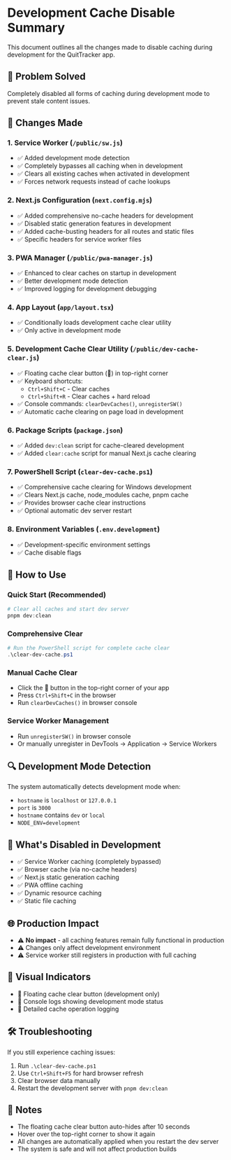 # Development Cache Disable Summary

This document outlines all the changes made to disable caching during development for the QuitTracker app.

## 🎯 Problem Solved

Completely disabled all forms of caching during development mode to prevent stale content issues.

## 🔧 Changes Made

### 1. Service Worker (`/public/sw.js`)

- ✅ Added development mode detection
- ✅ Completely bypasses all caching when in development
- ✅ Clears all existing caches when activated in development
- ✅ Forces network requests instead of cache lookups

### 2. Next.js Configuration (`next.config.mjs`)

- ✅ Added comprehensive no-cache headers for development
- ✅ Disabled static generation features in development
- ✅ Added cache-busting headers for all routes and static files
- ✅ Specific headers for service worker files

### 3. PWA Manager (`/public/pwa-manager.js`)

- ✅ Enhanced to clear caches on startup in development
- ✅ Better development mode detection
- ✅ Improved logging for development debugging

### 4. App Layout (`app/layout.tsx`)

- ✅ Conditionally loads development cache clear utility
- ✅ Only active in development mode

### 5. Development Cache Clear Utility (`/public/dev-cache-clear.js`)

- ✅ Floating cache clear button (🧹) in top-right corner
- ✅ Keyboard shortcuts:
  - `Ctrl+Shift+C` - Clear caches
  - `Ctrl+Shift+R` - Clear caches + hard reload
- ✅ Console commands: `clearDevCaches()`, `unregisterSW()`
- ✅ Automatic cache clearing on page load in development

### 6. Package Scripts (`package.json`)

- ✅ Added `dev:clean` script for cache-cleared development
- ✅ Added `clear:cache` script for manual Next.js cache clearing

### 7. PowerShell Script (`clear-dev-cache.ps1`)

- ✅ Comprehensive cache clearing for Windows development
- ✅ Clears Next.js cache, node_modules cache, pnpm cache
- ✅ Provides browser cache clear instructions
- ✅ Optional automatic dev server restart

### 8. Environment Variables (`.env.development`)

- ✅ Development-specific environment settings
- ✅ Cache disable flags

## 🚀 How to Use

### Quick Start (Recommended)

```powershell
# Clear all caches and start dev server
pnpm dev:clean
```

### Comprehensive Clear

```powershell
# Run the PowerShell script for complete cache clear
.\clear-dev-cache.ps1
```

### Manual Cache Clear

- Click the 🧹 button in the top-right corner of your app
- Press `Ctrl+Shift+C` in the browser
- Run `clearDevCaches()` in browser console

### Service Worker Management

- Run `unregisterSW()` in browser console
- Or manually unregister in DevTools → Application → Service Workers

## 🔍 Development Mode Detection

The system automatically detects development mode when:

- `hostname` is `localhost` or `127.0.0.1`
- `port` is `3000`
- `hostname` contains `dev` or `local`
- `NODE_ENV=development`

## 🎯 What's Disabled in Development

- ✅ Service Worker caching (completely bypassed)
- ✅ Browser cache (via no-cache headers)
- ✅ Next.js static generation caching
- ✅ PWA offline caching
- ✅ Dynamic resource caching
- ✅ Static file caching

## 🌐 Production Impact

- ⚠️ **No impact** - all caching features remain fully functional in production
- ⚠️ Changes only affect development environment
- ⚠️ Service worker still registers in production with full caching

## 📱 Visual Indicators

- 🧹 Floating cache clear button (development only)
- 🔧 Console logs showing development mode status
- 📝 Detailed cache operation logging

## 🛠️ Troubleshooting

If you still experience caching issues:

1. Run `.\clear-dev-cache.ps1`
2. Use `Ctrl+Shift+F5` for hard browser refresh
3. Clear browser data manually
4. Restart the development server with `pnpm dev:clean`

## 📝 Notes

- The floating cache clear button auto-hides after 10 seconds
- Hover over the top-right corner to show it again
- All changes are automatically applied when you restart the dev server
- The system is safe and will not affect production builds
